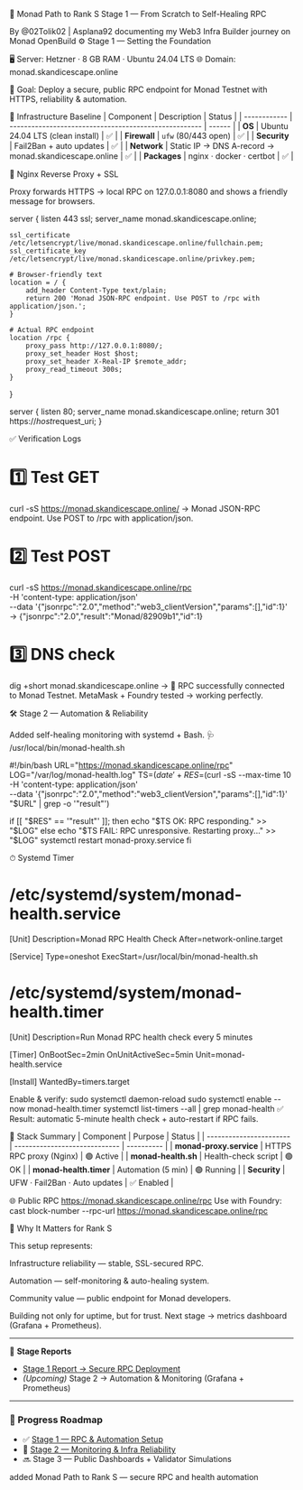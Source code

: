 🧭 Monad Path to Rank S
Stage 1 — From Scratch to Self-Healing RPC

By @02Tolik02 | Asplana92
documenting my Web3 Infra Builder journey on Monad OpenBuild
⚙️ Stage 1 — Setting the Foundation

🖥 Server: Hetzner · 8 GB RAM · Ubuntu 24.04 LTS
🌐 Domain: monad.skandicescape.online

🎯 Goal: Deploy a secure, public RPC endpoint for Monad Testnet
with HTTPS, reliability & automation.

🧱 Infrastructure Baseline
| Component    | Description                                           | Status |
| ------------ | ----------------------------------------------------- | ------ |
| **OS**       | Ubuntu 24.04 LTS (clean install)                      | ✅      |
| **Firewall** | `ufw` (80/443 open)                                   | ✅      |
| **Security** | Fail2Ban + auto updates                               | ✅      |
| **Network**  | Static IP → DNS A-record → monad.skandicescape.online | ✅      |
| **Packages** | nginx · docker · certbot                              | ✅      |


🔐 Nginx Reverse Proxy + SSL

Proxy forwards HTTPS → local RPC on 127.0.0.1:8080
and shows a friendly message for browsers.

server {
    listen 443 ssl;
    server_name monad.skandicescape.online;

    ssl_certificate     /etc/letsencrypt/live/monad.skandicescape.online/fullchain.pem;
    ssl_certificate_key /etc/letsencrypt/live/monad.skandicescape.online/privkey.pem;

    # Browser-friendly text
    location = / {
        add_header Content-Type text/plain;
        return 200 'Monad JSON-RPC endpoint. Use POST to /rpc with application/json.';
    }

    # Actual RPC endpoint
    location /rpc {
        proxy_pass http://127.0.0.1:8080/;
        proxy_set_header Host $host;
        proxy_set_header X-Real-IP $remote_addr;
        proxy_read_timeout 300s;
    }
}

server {
    listen 80;
    server_name monad.skandicescape.online;
    return 301 https://$host$request_uri;
}

✅ Verification Logs

# 1️⃣ Test GET
curl -sS https://monad.skandicescape.online/
→ Monad JSON-RPC endpoint. Use POST to /rpc with application/json.

# 2️⃣ Test POST
curl -sS https://monad.skandicescape.online/rpc \
  -H 'content-type: application/json' \
  --data '{"jsonrpc":"2.0","method":"web3_clientVersion","params":[],"id":1}'
→ {"jsonrpc":"2.0","result":"Monad/82909b1","id":1}

# 3️⃣ DNS check
dig +short monad.skandicescape.online
→ <server-IP-hidden-for-security>
📡 RPC successfully connected to Monad Testnet.
MetaMask + Foundry tested → working perfectly.



🛠 Stage 2 — Automation & Reliability

Added self-healing monitoring with systemd + Bash.
🩺 /usr/local/bin/monad-health.sh

#!/bin/bash
URL="https://monad.skandicescape.online/rpc"
LOG="/var/log/monad-health.log"
TS=$(date '+%F %T')
RES=$(curl -sS --max-time 10 -H 'content-type: application/json' \
  --data '{"jsonrpc":"2.0","method":"web3_clientVersion","params":[],"id":1}' \
  "$URL" | grep -o '"result"')

if [[ "$RES" == '"result"' ]]; then
  echo "$TS OK: RPC responding." >> "$LOG"
else
  echo "$TS FAIL: RPC unresponsive. Restarting proxy..." >> "$LOG"
  systemctl restart monad-proxy.service
fi

⏱ Systemd Timer

# /etc/systemd/system/monad-health.service
[Unit]
Description=Monad RPC Health Check
After=network-online.target

[Service]
Type=oneshot
ExecStart=/usr/local/bin/monad-health.sh
# /etc/systemd/system/monad-health.timer
[Unit]
Description=Run Monad RPC health check every 5 minutes

[Timer]
OnBootSec=2min
OnUnitActiveSec=5min
Unit=monad-health.service

[Install]
WantedBy=timers.target


Enable & verify:
sudo systemctl daemon-reload
sudo systemctl enable --now monad-health.timer
systemctl list-timers --all | grep monad-health
✅ Result: automatic 5-minute health check + auto-restart if RPC fails.

🧩 Stack Summary
| Component               | Purpose                       | Status     |
| ----------------------- | ----------------------------- | ---------- |
| **monad-proxy.service** | HTTPS RPC proxy (Nginx)       | 🟢 Active  |
| **monad-health.sh**     | Health-check script           | 🟢 OK      |
| **monad-health.timer**  | Automation (5 min)            | 🟢 Running |
| **Security**            | UFW · Fail2Ban · Auto updates | ✅ Enabled  |


🌐 Public RPC
https://monad.skandicescape.online/rpc
Use with Foundry:
cast block-number --rpc-url https://monad.skandicescape.online/rpc


🧠 Why It Matters for Rank S

This setup represents:

Infrastructure reliability — stable, SSL-secured RPC.

Automation — self-monitoring & auto-healing system.

Community value — public endpoint for Monad developers.

Building not only for uptime, but for trust.
Next stage → metrics dashboard (Grafana + Prometheus).



---

📄 **Stage Reports**
- [Stage 1 Report → Secure RPC Deployment](./Stage-1_Report.md)
- *(Upcoming)* Stage 2 → Automation & Monitoring (Grafana + Prometheus)

---

### 🧭 Progress Roadmap

- ✅ [Stage 1 — RPC & Automation Setup](./Stage-1_Report.md)
- 🚀 [Stage 2 — Monitoring & Infra Reliability](./Stage-2_Report.md)
- 🔜 Stage 3 — Public Dashboards + Validator Simulations







added Monad Path to Rank S — secure RPC and health automation


